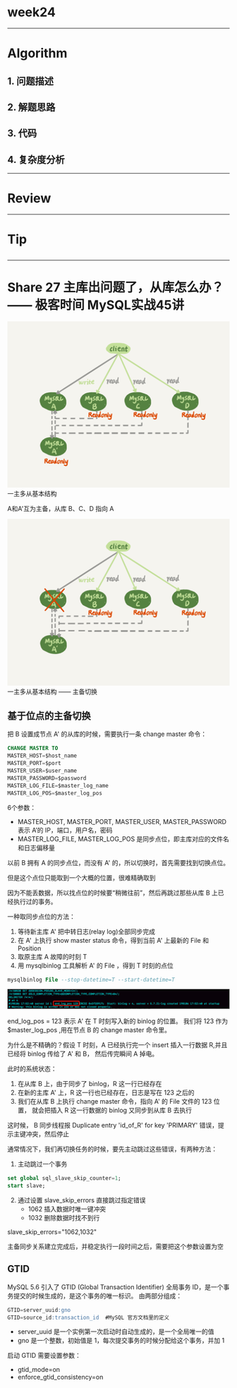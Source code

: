 # week24

---

# Algorithm []()
## 1. 问题描述

## 2. 解题思路

## 3. 代码

## 4. 复杂度分析

---

# Review []()

---

# Tip

## 

---
    
# Share 27 主库出问题了，从库怎么办？—— 极客时间 MySQL实战45讲
![master_slave](master_slave.png)
一主多从基本结构

A和A'互为主备，从库 B、C、D 指向 A

![active_standby_switch](active_standby_switch.png)
一主多从基本结构 —— 主备切换

## 基于位点的主备切换
把 B 设置成节点 A' 的从库的时候，需要执行一条 change master 命令：
```sql
CHANGE MASTER TO 
MASTER_HOST=$host_name 
MASTER_PORT=$port 
MASTER_USER=$user_name 
MASTER_PASSWORD=$password 
MASTER_LOG_FILE=$master_log_name 
MASTER_LOG_POS=$master_log_pos  
```
6个参数：
* MASTER_HOST, MASTER_PORT, MASTER_USER, MASTER_PASSWORD 表示 A’的 IP，端口，用户名，密码
* MASTER_LOG_FILE, MASTER_LOG_POS 是同步点位，即主库对应的文件名和日志偏移量

以前 B 拥有 A 的同步点位，而没有 A' 的，所以切换时，首先需要找到切换点位。

但是这个点位只能取到一个大概的位置，很难精确取到

因为不能丢数据，所以找点位的时候要“稍微往前”，然后再跳过那些从库 B 上已经执行过的事务。

一种取同步点位的方法：
1. 等待新主库 A' 把中转日志(relay log)全部同步完成
2. 在 A' 上执行 show master status 命令，得到当前 A' 上最新的 File 和 Position
3. 取原主库 A 故障的时刻 T
4. 用 mysqlbinlog 工具解析 A' 的 File ，得到 T 时刻的点位

```sql
mysqlbinlog File --stop-datetime=T --start-datetime=T
```
![binlog_result](binlog_result.png)

end_log_pos = 123 表示 A' 在 T 时刻写入新的 binlog 的位置。
我们将 123 作为 $master_log_pos ,用在节点 B 的 change master 命令里。

为什么是不精确的？假设 T 时刻，A 已经执行完一个 insert 插入一行数据 R,并且已经将 binlog 传给了 A' 和 B，
然后传完瞬间 A 掉电。

此时的系统状态：
1. 在从库 B 上，由于同步了 binlog，R 这一行已经存在
2. 在新的主库 A' 上，R 这一行也已经存在，日志是写在 123 之后的
3. 我们在从库 B 上执行 change master 命令，指向 A' 的 File 文件的 123 位置，
就会把插入 R 这一行数据的 binlog 又同步到从库 B 去执行

这时候， B 同步线程报 Duplicate entry 'id_of_R' for key 'PRIMARY' 错误，提示主键冲突，然后停止

通常情况下，我们再切换任务的时候，要先主动跳过这些错误，有两种方法：
1. 主动跳过一个事务 
```sql 
set global sql_slave_skip_counter=1;
start slave;
```
2. 通过设置 slave_skip_errors 直接跳过指定错误
    * 1062 插入数据时唯一键冲突
    * 1032 删除数据时找不到行

slave_skip_errors="1062,1032"

主备同步关系建立完成后，并稳定执行一段时间之后，需要把这个参数设置为空

## GTID
MySQL 5.6 引入了 GTID (Global Transaction Identifier) 全局事务 ID，是一个事务提交的时候生成的，是这个事务的唯一标识。
由两部分组成：
```sql
GTID=server_uuid:gno
GTID=source_id:transaction_id  #MySQL 官方文档里的定义
```
* server_uuid 是一个实例第一次启动时自动生成的，是一个全局唯一的值
* gno 是一个整数，初始值是 1，每次提交事务的时候分配给这个事务，并加 1

启动 GTID 需要设置参数：
* gtid_mode=on
* enforce_gtid_consistency=on





